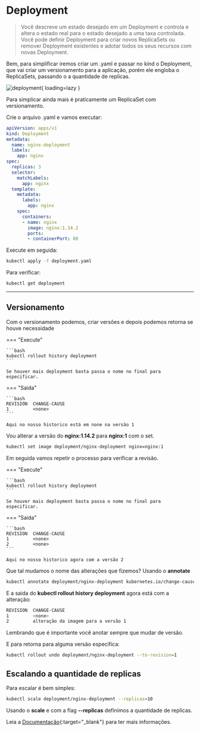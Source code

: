 # Deployment

>Você descreve um estado desejado em um Deployment e controla e altera o estado real para o estado desejado a uma taxa controlada. Você pode definir Deployment para criar novos ReplicaSets ou remover Deployment existentes e adotar todos os seus recursos com novas Deployment.

Bem, para simplificar iremos criar um .yaml e passar no kind o Deployment, que vai criar um versionamento para a aplicação, porém ele engloba o ReplicaSets, passando o a quantidade de replicas.

![deployment](https://i.postimg.cc/4xrtynDg/image.png){ loading=lazy }

Para simplicar ainda mais é praticamente um ReplicaSet com versionamento.

Crie o arquivo .yaml e vamos executar:

```YAML
apiVersion: apps/v1
kind: Deployment
metadata:
  name: nginx-deployment
  labels:
    app: nginx
spec:
  replicas: 3
  selector:
    matchLabels:
      app: nginx
  template:
    metadata:
      labels:
        app: nginx
    spec:
      containers:
      - name: nginx
        image: nginx:1.14.2
        ports:
        - containerPort: 80
```

Execute em seguida:

```bash
kubectl apply -f deployment.yaml
```

Para verificar:

```bash
kubectl get deployment
```

----

## Versionamento

Com o versionamento podemos, criar versões e depois podemos retorna se houve necessidade

=== "Execute"

    ```bash
    kubectl rollout history deployment
    ```

    Se houver mais deployment basta passa o nome no final para especificar.

=== "Saida"

    ```bash
    REVISION  CHANGE-CAUSE
    1         <none>
    ```

    Aqui no nosso historico está em none na versão 1


Vou alterar a versão do **nginx:1.14.2** para **nginx:1** com o set.

```bash
kubectl set image deployment/nginx-deployment nginx=nginx:1
```

Em seguida vamos repetir o processo para verificar a revisão.

=== "Execute"

    ```bash
    kubectl rollout history deployment
    ```

    Se houver mais deployment basta passa o nome no final para especificar.

=== "Saida"

    ```bash
    REVISION  CHANGE-CAUSE
    1         <none>
    2         <none>
    ```

    Aqui no nosso historico agora com a versão 2

Que tal mudamos o nome das alterações que fizemos? Usando o **annotate**

```bash
kubectl annotate deployment/nginx-deployment kubernetes.io/change-cause="alteração da imagem para a versão 1"
```

E a saida do **kubectl rollout history deployment** agora está com a alteração:

```bash
REVISION  CHANGE-CAUSE
1         <none>
2         alteração da imagem para a versão 1
```

Lembrando que é importante você anotar sempre que mudar de versão.

E para retorna para alguma versão especifica:

```bash
kubectl rollout undo deployment/nginx-deployment --to-revision=1
```

## Escalando a quantidade de replicas

Para escalar é bem simples:

```bash
kubectl scale deployment/nginx-deployment --replicas=10
```

Usando o **scale** e com a flag **--replicas** definimos a quantidade de replicas.

Leia a [Documentação](https://kubernetes.io/docs/concepts/workloads/controllers/deployment/){:target="_blank"} para ter mais informações.
